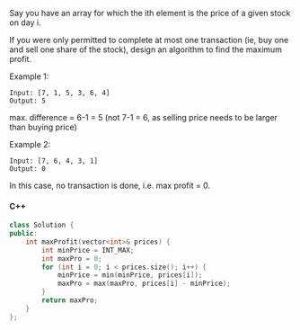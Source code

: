 Say you have an array for which the ith element is the price of a given stock on day i.

If you were only permitted to complete at most one transaction (ie, buy one and sell one share of the stock), design an algorithm to find the maximum profit.

Example 1:

```
Input: [7, 1, 5, 3, 6, 4]
Output: 5
```

max. difference = 6-1 = 5 (not 7-1 = 6, as selling price needs to be larger than buying price)

Example 2:

```
Input: [7, 6, 4, 3, 1]
Output: 0
```

In this case, no transaction is done, i.e. max profit = 0.

#### C++

```cpp
class Solution {
public:
    int maxProfit(vector<int>& prices) {
        int minPrice = INT_MAX;
        int maxPro = 0;
        for (int i = 0; i < prices.size(); i++) {
            minPrice = min(minPrice, prices[i]);
            maxPro = max(maxPro, prices[i] - minPrice);
        }
        return maxPro;
    }
};
```
